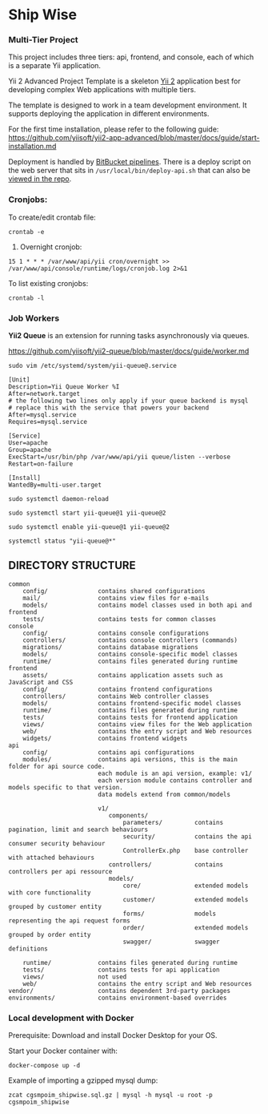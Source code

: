 # Ship Wise 
### Multi-Tier Project

This project includes three tiers: api, frontend, and console, each of which
is a separate Yii application.

Yii 2 Advanced Project Template is a skeleton [Yii 2](http://www.yiiframework.com/) application best for
developing complex Web applications with multiple tiers.

The template is designed to work in a team development environment. It supports
deploying the application in different environments.

For the first time installation, please refer to the following guide: 
https://github.com/yiisoft/yii2-app-advanced/blob/master/docs/guide/start-installation.md



Deployment is handled by [BitBucket pipelines](bitbucket-pipelines.yml). There is a deploy script on the web server that
sits in `/usr/local/bin/deploy-api.sh` that can also be [viewed in the repo](deploy-api.sh).


### Cronjobs:

To create/edit crontab file:

```
crontab -e
```

1. Overnight cronjob:

```
15 1 * * * /var/www/api/yii cron/overnight >> /var/www/api/console/runtime/logs/cronjob.log 2>&1
```

To list existing cronjobs:

```
crontab -l
```


### Job Workers

**Yii2 Queue** is an extension for running tasks asynchronously via queues.

https://github.com/yiisoft/yii2-queue/blob/master/docs/guide/worker.md


`sudo vim /etc/systemd/system/yii-queue@.service`

```
[Unit]
Description=Yii Queue Worker %I
After=network.target
# the following two lines only apply if your queue backend is mysql
# replace this with the service that powers your backend
After=mysql.service
Requires=mysql.service

[Service]
User=apache
Group=apache
ExecStart=/usr/bin/php /var/www/api/yii queue/listen --verbose
Restart=on-failure

[Install]
WantedBy=multi-user.target
```

`sudo systemctl daemon-reload`

`sudo systemctl start yii-queue@1 yii-queue@2`

`sudo systemctl enable yii-queue@1 yii-queue@2`

`systemctl status "yii-queue@*"`

DIRECTORY STRUCTURE
-------------------

```
common
    config/              contains shared configurations
    mail/                contains view files for e-mails
    models/              contains model classes used in both api and frontend
    tests/               contains tests for common classes    
console
    config/              contains console configurations
    controllers/         contains console controllers (commands)
    migrations/          contains database migrations
    models/              contains console-specific model classes
    runtime/             contains files generated during runtime
frontend
    assets/              contains application assets such as JavaScript and CSS
    config/              contains frontend configurations
    controllers/         contains Web controller classes
    models/              contains frontend-specific model classes
    runtime/             contains files generated during runtime
    tests/               contains tests for frontend application
    views/               contains view files for the Web application
    web/                 contains the entry script and Web resources
    widgets/             contains frontend widgets
api
    config/              contains api configurations
    modules/             contains api versions, this is the main folder for api source code.
                         each module is an api version, example: v1/
                         each version module contains controller and models specific to that version.
                         data models extend from common/models
                         
                         v1/
                            components/
                                parameters/         contains pagination, limit and search behaviours
                                security/           contains the api consumer security behaviour
                                ControllerEx.php    base controller with attached behaviours
                            controllers/            contains controllers per api ressource
                            models/
                                core/               extended models with core functionality
                                customer/           extended models grouped by customer entity
                                forms/              models representing the api request forms
                                order/              extended models grouped by order entity
                                swagger/            swagger definitions
                            
    runtime/             contains files generated during runtime
    tests/               contains tests for api application
    views/               not used
    web/                 contains the entry script and Web resources
vendor/                  contains dependent 3rd-party packages
environments/            contains environment-based overrides
```

### Local development with Docker

Prerequisite: Download and install Docker Desktop for your OS.

Start your Docker container with:

`docker-compose up -d`


Example of importing a gzipped mysql dump:

`zcat cgsmpoim_shipwise.sql.gz | mysql -h mysql -u root -p cgsmpoim_shipwise`
